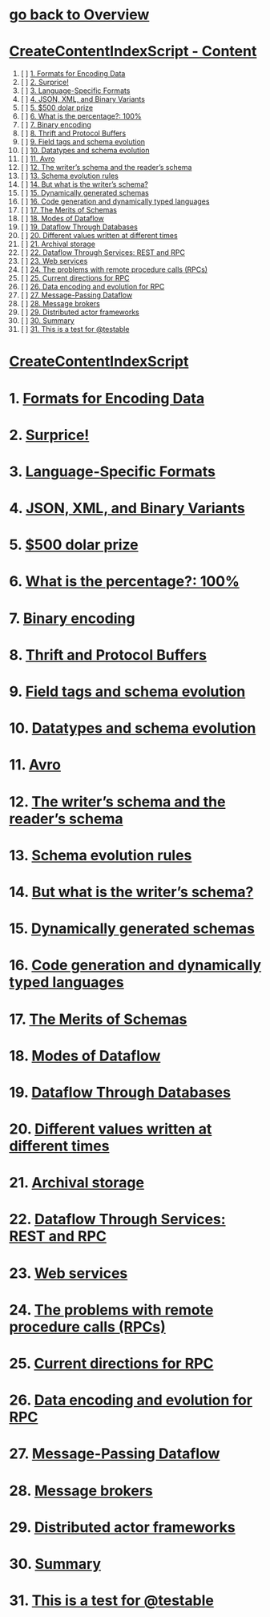 # [go back to Overview](https://github.com/c4arl0s)

# [CreateContentIndexScript - Content](https://github.com/c4arl0s/createcontentindexscript#go-back-to-overview)

1. [ ] [1. Formats for Encoding Data](https://github.com/c4arl0s/createcontentindexscript#1-Formats-for-Encoding-Data)
2. [ ] [2. Surprice!](https://github.com/c4arl0s/createcontentindexscript#2-Surprice)
3. [ ] [3. Language-Specific Formats](https://github.com/c4arl0s/createcontentindexscript#3-Language-Specific-Formats)
4. [ ] [4. JSON, XML, and Binary Variants](https://github.com/c4arl0s/createcontentindexscript#4-JSON-XML-and-Binary-Variants)
5. [ ] [5. $500 dolar prize](https://github.com/c4arl0s/createcontentindexscript#5-500-dolar-prize)
6. [ ] [6. What is the percentage?: 100%](https://github.com/c4arl0s/createcontentindexscript#6-What-is-the-percentage-100)
7. [ ] [7. Binary encoding](https://github.com/c4arl0s/createcontentindexscript#7-Binary-encoding)
8. [ ] [8. Thrift and Protocol Buffers](https://github.com/c4arl0s/createcontentindexscript#8-Thrift-and-Protocol-Buffers)
9. [ ] [9. Field tags and schema evolution](https://github.com/c4arl0s/createcontentindexscript#9-Field-tags-and-schema-evolution)
10. [ ] [10. Datatypes and schema evolution](https://github.com/c4arl0s/createcontentindexscript#10-Datatypes-and-schema-evolution)
11. [ ] [11. Avro](https://github.com/c4arl0s/createcontentindexscript#11-Avro)
12. [ ] [12. The writer’s schema and the reader’s schema](https://github.com/c4arl0s/createcontentindexscript#12-The-writers-schema-and-the-readers-schema)
13. [ ] [13. Schema evolution rules](https://github.com/c4arl0s/createcontentindexscript#13-Schema-evolution-rules)
14. [ ] [14. But what is the writer’s schema?](https://github.com/c4arl0s/createcontentindexscript#14-But-what-is-the-writers-schema)
15. [ ] [15. Dynamically generated schemas](https://github.com/c4arl0s/createcontentindexscript#15-Dynamically-generated-schemas)
16. [ ] [16. Code generation and dynamically typed languages](https://github.com/c4arl0s/createcontentindexscript#16-Code-generation-and-dynamically-typed-languages)
17. [ ] [17. The Merits of Schemas](https://github.com/c4arl0s/createcontentindexscript#17-The-Merits-of-Schemas)
18. [ ] [18. Modes of Dataflow](https://github.com/c4arl0s/createcontentindexscript#18-Modes-of-Dataflow)
19. [ ] [19. Dataflow Through Databases](https://github.com/c4arl0s/createcontentindexscript#19-Dataflow-Through-Databases)
20. [ ] [20. Different values written at different times](https://github.com/c4arl0s/createcontentindexscript#20-Different-values-written-at-different-times)
21. [ ] [21. Archival storage](https://github.com/c4arl0s/createcontentindexscript#21-Archival-storage)
22. [ ] [22. Dataflow Through Services: REST and RPC](https://github.com/c4arl0s/createcontentindexscript#22-Dataflow-Through-Services-REST-and-RPC)
23. [ ] [23. Web services](https://github.com/c4arl0s/createcontentindexscript#23-Web-services)
24. [ ] [24. The problems with remote procedure calls (RPCs)](https://github.com/c4arl0s/createcontentindexscript#24-The-problems-with-remote-procedure-calls-RPCs)
25. [ ] [25. Current directions for RPC](https://github.com/c4arl0s/createcontentindexscript#25-Current-directions-for-RPC)
26. [ ] [26. Data encoding and evolution for RPC](https://github.com/c4arl0s/createcontentindexscript#26-Data-encoding-and-evolution-for-RPC)
27. [ ] [27. Message-Passing Dataflow](https://github.com/c4arl0s/createcontentindexscript#27-Message-Passing-Dataflow)
28. [ ] [28. Message brokers](https://github.com/c4arl0s/createcontentindexscript#28-Message-brokers)
29. [ ] [29. Distributed actor frameworks](https://github.com/c4arl0s/createcontentindexscript#29-Distributed-actor-frameworks)
30. [ ] [30. Summary](https://github.com/c4arl0s/createcontentindexscript#30-Summary)
31. [ ] [31. This is a test for @testable](https://github.com/c4arl0s/createcontentindexscript#31-This-is-a-test-for-testable)

# [CreateContentIndexScript](https://github.com/c4arl0s/createcontentindexscript#createcontentindexscript---content)

# 1. [Formats for Encoding Data](https://github.com/c4arl0s/createcontentindexscript#createcontentindexscript---content)
# 2. [Surprice!](https://github.com/c4arl0s/createcontentindexscript#createcontentindexscript---content)
# 3. [Language-Specific Formats](https://github.com/c4arl0s/createcontentindexscript#createcontentindexscript---content)
# 4. [JSON, XML, and Binary Variants](https://github.com/c4arl0s/createcontentindexscript#createcontentindexscript---content)
# 5. [$500 dolar prize](https://github.com/c4arl0s/createcontentindexscript#createcontentindexscript---content)
# 6. [What is the percentage?: 100%](https://github.com/c4arl0s/createcontentindexscript#createcontentindexscript---content)
# 7. [Binary encoding](https://github.com/c4arl0s/createcontentindexscript#createcontentindexscript---content)
# 8. [Thrift and Protocol Buffers](https://github.com/c4arl0s/createcontentindexscript#createcontentindexscript---content)
# 9. [Field tags and schema evolution](https://github.com/c4arl0s/createcontentindexscript#createcontentindexscript---content)
# 10. [Datatypes and schema evolution](https://github.com/c4arl0s/createcontentindexscript#createcontentindexscript---content)
# 11. [Avro](https://github.com/c4arl0s/createcontentindexscript#createcontentindexscript---content)
# 12. [The writer’s schema and the reader’s schema](https://github.com/c4arl0s/createcontentindexscript#createcontentindexscript---content)
# 13. [Schema evolution rules](https://github.com/c4arl0s/createcontentindexscript#createcontentindexscript---content)
# 14. [But what is the writer’s schema?](https://github.com/c4arl0s/createcontentindexscript#createcontentindexscript---content)
# 15. [Dynamically generated schemas](https://github.com/c4arl0s/createcontentindexscript#createcontentindexscript---content)
# 16. [Code generation and dynamically typed languages](https://github.com/c4arl0s/createcontentindexscript#createcontentindexscript---content)
# 17. [The Merits of Schemas](https://github.com/c4arl0s/createcontentindexscript#createcontentindexscript---content)
# 18. [Modes of Dataflow](https://github.com/c4arl0s/createcontentindexscript#createcontentindexscript---content)
# 19. [Dataflow Through Databases](https://github.com/c4arl0s/createcontentindexscript#createcontentindexscript---content)
# 20. [Different values written at different times](https://github.com/c4arl0s/createcontentindexscript#createcontentindexscript---content)
# 21. [Archival storage](https://github.com/c4arl0s/createcontentindexscript#createcontentindexscript---content)
# 22. [Dataflow Through Services: REST and RPC](https://github.com/c4arl0s/createcontentindexscript#createcontentindexscript---content)
# 23. [Web services](https://github.com/c4arl0s/createcontentindexscript#createcontentindexscript---content)
# 24. [The problems with remote procedure calls (RPCs)](https://github.com/c4arl0s/createcontentindexscript#createcontentindexscript---content)
# 25. [Current directions for RPC](https://github.com/c4arl0s/createcontentindexscript#createcontentindexscript---content)
# 26. [Data encoding and evolution for RPC](https://github.com/c4arl0s/createcontentindexscript#createcontentindexscript---content)
# 27. [Message-Passing Dataflow](https://github.com/c4arl0s/createcontentindexscript#createcontentindexscript---content)
# 28. [Message brokers](https://github.com/c4arl0s/createcontentindexscript#createcontentindexscript---content)
# 29. [Distributed actor frameworks](https://github.com/c4arl0s/createcontentindexscript#createcontentindexscript---content)
# 30. [Summary](https://github.com/c4arl0s/createcontentindexscript#createcontentindexscript---content)
# 31. [This is a test for @testable](https://github.com/c4arl0s/createcontentindexscript#createcontentindexscript---content)
